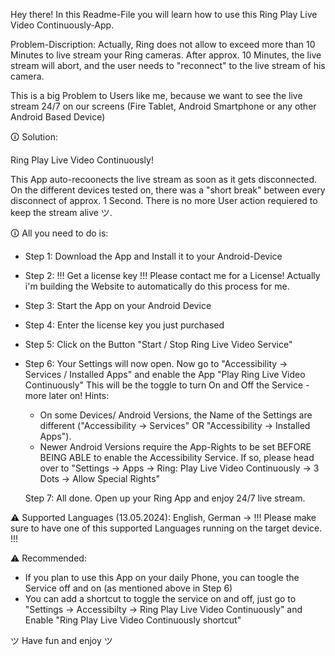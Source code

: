 Hey there! In this Readme-File you will learn how to use this Ring Play Live Video Continuously-App.

Problem-Discription:
Actually, Ring does not allow to exceed more than 10 Minutes to live stream your Ring cameras. 
After approx. 10 Minutes, the live stream will abort, and the user needs to "reconnect" to the live stream of his camera.

This is a big Problem to Users like me, because we want to see the live stream 24/7 on our screens (Fire Tablet, Android Smartphone or any other Android Based Device)

🛈 Solution:

Ring Play Live Video Continuously!

This App auto-recoonects the live stream as soon as it gets disconnected. On the different devices tested on, there was a "short break" between every disconnect of approx. 1 Second.
There is no more User action requiered to keep the stream alive ツ.


🛈 All you need to do is:

- Step 1: Download the App and Install it to your Android-Device
- Step 2: !!! Get a license key !!! Please contact me for a License! Actually i'm building the Website to automatically do this process for me.
- Step 3: Start the App on your Android Device
- Step 4: Enter the license key you just purchased
- Step 5: Click on the Button "Start / Stop Ring Live Video Service"
- Step 6: Your Settings will now open. Now go to "Accessibility -> Services / Installed Apps" and enable the App "Play Ring Live Video Continuously"
  This will be the toggle to turn On and Off the Service - more later on!
  Hints:
  - On some Devices/ Android Versions, the Name of the Settings are different ("Accessibility -> Services" OR "Accessibility -> Installed Apps").
  - Newer Android Versions require the App-Rights to be set BEFORE BEING ABLE to enable the Accessibility Service. If so, please head over to "Settings -> Apps -> Ring: Play Live Video Continuously -> 3 Dots -> Allow Special Rights" 
  
  Step 7: All done. Open up your Ring App and enjoy 24/7 live stream.



⚠ Supported Languages (13.05.2024): English, German -> !!! Please make sure to have one of this supported Languages running on the target device. !!!


⚠ Recommended:

- If you plan to use this App on your daily Phone, you can toogle the Service off and on (as mentioned above in Step 6)
- You can add a shortcut to toggle the service on and off, just go to "Settings -> Accessibilty -> Ring Play Live Video Continuously" and Enable "Ring Play Live Video Continuously shortcut"


ツ Have fun and enjoy ツ
